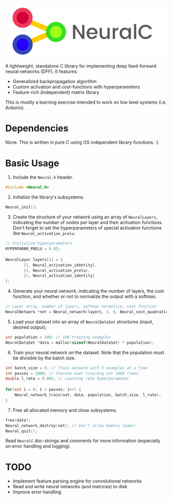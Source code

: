 <img src="./media/logo.png" alt="NeuralC" width="500"/>

A lightweight, standalone C library for implementing deep feed-forward neural networks (DFF). It features:

- Generalized backpropagation algorithm
- Custom activation and cost-functions with hyperparameters
- Feature-rich (independent) matrix library

This is mostly a learning exercise intended to work on low level systems (i.e. Arduino).

# Dependencies

None. This is written in pure C using OS independent library functions. :)

# Basic Usage

1. Include the `Neural.h` header.
```c
#include <Neural.h>
```

2. Initialize the library's subsystems.
```c
Neural_init();
```

3. Create the structure of your network using an array of `NeuralLayers`, indicating the number of nodes per layer and their activation functions. Don't forget to set the hyperparameters of special activation functions like `Neural_activation_prelu`.
```c
// Initialize hyperparameters
HYPERPARAM_PRELU = 0.05;

NeuralLayer layers[3] = {
		{1, Neural_activation_identity},
		{5, Neural_activation_prelu},
		{1, Neural_activation_identity}
};
```

4. Generate your neural network, indicating the number of layers, the cost function, and whether or not to normalize the output with a softmax.
```c
// Layer array, number of layers, softmax normalize, cost function
NeuralNetwork *net = Neural_network(layers, 3, 0, Neural_cost_quadratic);
```

5. Load your dataset into an array of `NeuralDataSet` structures {input, desired output}.
```c
int population = 100; // 100 training examples
NeuralDataSet *data = malloc(sizeof(NeuralDataSet) * population);
```

6. Train your neural network on the dataset. Note that the population must be divisible by the batch size.
```c
int batch_size = 5; // Train network with 5 examples at a time
int passes = 1000; // Iterate over training set 1000 times
double l_rate = 0.005; // Learning rate hyperparameter

for(int i = 0; i < passes; i++) {
    Neural_network_train(net, data, population, batch_size, l_rate);
}
```

7. Free all allocated memory and close subsystems.
```c
free(data);
Neural_network_destroy(net); // Don't allow memory leaks!
Neural_quit();
```

Read `NeuralC` doc-strings and comments for more information (especially on error handling and logging).

# TODO

- Implement feature parsing engine for convolutional networks
- Read and write neural networks (and matrices) to disk
- Improve error handling